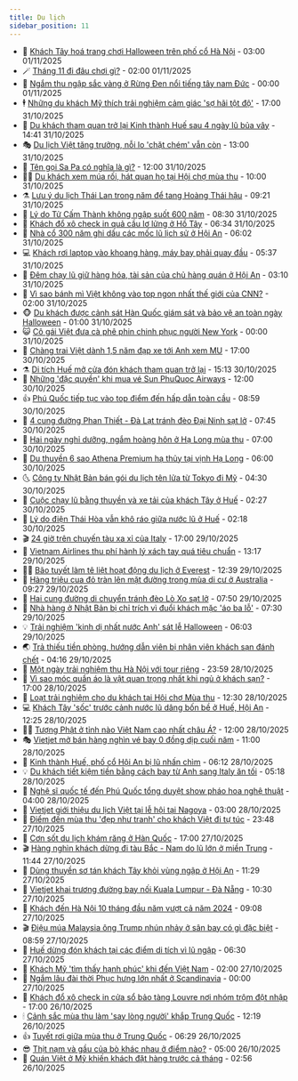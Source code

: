 ```yaml
---
title: Du lịch
sidebar_position: 11
---
```


<!-- vnexpress-du-lich:START -->
- 💂 [Khách Tây hoá trang chơi Halloween trên phố cổ Hà Nội](https://vnexpress.net/khach-tay-hoa-trang-choi-halloween-tren-pho-co-ha-noi-4958562.html) - 03:00 01/11/2025
- 🪄 [Tháng 11 đi đâu chơi gì?](https://vnexpress.net/thang-11-di-dau-choi-gi-4957721.html) - 02:00 01/11/2025
- 🦅 [Ngắm thu ngập sắc vàng ở Rừng Đen nổi tiếng tây nam Đức](https://vnexpress.net/ngam-thu-ngap-sac-vang-o-rung-den-noi-tieng-tay-nam-duc-4957373.html) - 00:00 01/11/2025
- 🕴 [Những du khách Mỹ thích trải nghiệm cảm giác &#39;sợ hãi tột độ&#39;](https://vnexpress.net/nhung-du-khach-my-thich-trai-nghiem-cam-giac-so-hai-tot-do-4958156.html) - 17:00 31/10/2025
- 👀 [Du khách tham quan trở lại Kinh thành Huế sau 4 ngày lũ bủa vây](https://vnexpress.net/du-khach-tham-quan-tro-lai-kinh-thanh-hue-sau-4-ngay-lu-bua-vay-4958470.html) - 14:41 31/10/2025
- 🎭 [Du lịch Việt tăng trưởng, nỗi lo &#39;chặt chém&#39; vẫn còn](https://vnexpress.net/du-lich-viet-tang-truong-noi-lo-chat-chem-van-con-4958222.html) - 13:00 31/10/2025
- 🦒 [Tên gọi Sa Pa có nghĩa là gì?](https://vnexpress.net/ten-goi-sa-pa-co-nghia-la-gi-4951591.html) - 12:00 31/10/2025
- 👨‍🏫 [Du khách xem múa rối, hát quan họ tại Hội chợ mùa thu](https://vnexpress.net/du-khach-xem-mua-roi-hat-quan-ho-tai-hoi-cho-mua-thu-4958403.html) - 10:00 31/10/2025
- ⚗️ [Lưu ý du lịch Thái Lan trong năm để tang Hoàng Thái hậu](https://vnexpress.net/luu-y-du-lich-thai-lan-trong-nam-de-tang-hoang-thai-hau-4958260.html) - 09:21 31/10/2025
- 🥸 [Lý do Tử Cấm Thành không ngập suốt 600 năm](https://vnexpress.net/ly-do-tu-cam-thanh-khong-ngap-suot-600-nam-4958264.html) - 08:30 31/10/2025
- 🤠 [Khách đổ xô check in quả cầu lơ lửng ở Hồ Tây](https://vnexpress.net/khach-do-xo-check-in-qua-cau-lo-lung-o-ho-tay-4958152.html) - 06:34 31/10/2025
- 🚀 [Nhà cổ 300 năm ghi dấu các mốc lũ lịch sử ở Hội An](https://vnexpress.net/nha-co-300-nam-ghi-dau-cac-moc-lu-lich-su-o-hoi-an-4957998.html) - 06:02 31/10/2025
- 💻 [Khách rơi laptop vào khoang hàng, máy bay phải quay đầu](https://vnexpress.net/khach-roi-laptop-vao-khoang-hang-may-bay-phai-quay-dau-4958251.html) - 05:37 31/10/2025
- 💼 [Đêm chạy lũ giữ hàng hóa, tài sản của chủ hàng quán ở Hội An](https://vnexpress.net/dem-chay-lu-giu-hang-hoa-tai-san-cua-chu-hang-quan-o-hoi-an-4957983.html) - 03:10 31/10/2025
- 🤡 [Vì sao bánh mì Việt không vào top ngon nhất thế giới của CNN?](https://vnexpress.net/vi-sao-banh-mi-viet-khong-vao-top-ngon-nhat-the-gioi-cua-cnn-4954092.html) - 02:00 31/10/2025
- 🐵 [Du khách được cảnh sát Hàn Quốc giám sát và bảo vệ an toàn ngày Halloween](https://vnexpress.net/du-khach-duoc-canh-sat-han-quoc-giam-sat-va-bao-ve-an-toan-ngay-halloween-4958030.html) - 01:00 31/10/2025
- 😺 [Cô gái Việt đưa cà phê phin chinh phục người New York](https://vnexpress.net/co-gai-viet-dua-ca-phe-phin-chinh-phuc-nguoi-new-york-4957532.html) - 00:00 31/10/2025
- 🌈 [Chàng trai Việt dành 1,5 năm đạp xe tới Anh xem MU](https://vnexpress.net/chang-trai-viet-danh-1-5-nam-dap-xe-toi-anh-xem-mu-4954044.html) - 17:00 30/10/2025
- ⚗️ [Di tích Huế mở cửa đón khách tham quan trở lại](https://vnexpress.net/di-tich-hue-mo-cua-don-khach-tham-quan-tro-lai-4958007.html) - 15:13 30/10/2025
- 👀 [Những &#39;đặc quyền&#39; khi mua vé Sun PhuQuoc Airways](https://vnexpress.net/nhung-dac-quyen-khi-mua-ve-sun-phuquoc-airways-4957384.html) - 12:00 30/10/2025
- 👍 [Phú Quốc tiếp tục vào top điểm đến hấp dẫn toàn cầu](https://vnexpress.net/phu-quoc-tiep-tuc-vao-top-diem-den-hap-dan-toan-cau-4957893.html) - 08:59 30/10/2025
- 💄 [4 cung đường Phan Thiết - Đà Lạt tránh đèo Đại Ninh sạt lở](https://vnexpress.net/4-cung-duong-phan-thiet-da-lat-tranh-deo-dai-ninh-sat-lo-4957699.html) - 07:45 30/10/2025
- 🥷 [Hai ngày nghỉ dưỡng, ngắm hoàng hôn ở Hạ Long mùa thu](https://vnexpress.net/hai-ngay-nghi-duong-ngam-hoang-hon-o-ha-long-mua-thu-4956137.html) - 07:00 30/10/2025
- 📝 [Du thuyền 6 sao Athena Premium hạ thủy tại vịnh Hạ Long](https://vnexpress.net/du-thuyen-6-sao-athena-premium-ha-thuy-tai-vinh-ha-long-4957253.html) - 06:00 30/10/2025
- 🌜 [Công ty Nhật Bản bán gói du lịch tên lửa từ Tokyo đi Mỹ](https://vnexpress.net/cong-ty-nhat-ban-ban-goi-du-lich-ten-lua-tu-tokyo-di-my-4957656.html) - 04:30 30/10/2025
- 📝 [Cuộc chạy lũ bằng thuyền và xe tải của khách Tây ở Huế](https://vnexpress.net/cuoc-chay-lu-bang-thuyen-va-xe-tai-cua-khach-tay-o-hue-4957579.html) - 02:27 30/10/2025
- 🧰 [Lý do điện Thái Hòa vẫn khô ráo giữa nước lũ ở Huế](https://vnexpress.net/ly-do-dien-thai-hoa-van-kho-rao-giua-nuoc-lu-o-hue-4957525.html) - 02:18 30/10/2025
- 🎬 [24 giờ trên chuyến tàu xa xỉ của Italy](https://vnexpress.net/24-gio-tren-chuyen-tau-xa-xi-cua-italy-4957344.html) - 17:00 29/10/2025
- 🧐 [Vietnam Airlines thu phí hành lý xách tay quá tiêu chuẩn](https://vnexpress.net/vietnam-airlines-thu-phi-hanh-ly-xach-tay-qua-tieu-chuan-4957495.html) - 13:17 29/10/2025
- 👨‍🏫 [Bão tuyết làm tê liệt hoạt động du lịch ở Everest](https://vnexpress.net/bao-tuyet-lam-te-liet-hoat-dong-du-lich-o-everest-4957503.html) - 12:39 29/10/2025
- 🦣 [Hàng triệu cua đỏ tràn lên mặt đường trong mùa di cư ở Australia](https://vnexpress.net/hang-trieu-cua-do-tran-len-mat-duong-trong-mua-di-cu-o-australia-4956210.html) - 09:27 29/10/2025
- 🌋 [Hai cung đường di chuyển tránh đèo Lò Xo sạt lở](https://vnexpress.net/hai-cung-duong-di-chuyen-tranh-deo-lo-xo-sat-lo-4957297.html) - 07:50 29/10/2025
- 🦄 [Nhà hàng ở Nhật Bản bị chỉ trích vì đuổi khách mặc &#39;áo ba lỗ&#39;](https://vnexpress.net/nha-hang-o-nhat-ban-bi-chi-trich-vi-duoi-khach-mac-ao-ba-lo-4956960.html) - 07:30 29/10/2025
- 💡 [Trải nghiệm &#39;kinh dị nhất nước Anh&#39; sát lễ Halloween](https://vnexpress.net/trai-nghiem-kinh-di-nhat-nuoc-anh-sat-le-halloween-4957238.html) - 06:03 29/10/2025
- 🌏 [Trả thiếu tiền phòng, hướng dẫn viên bị nhân viên khách sạn đánh chết](https://vnexpress.net/tra-thieu-tien-phong-huong-dan-vien-bi-nhan-vien-khach-san-danh-chet-4957197.html) - 04:16 29/10/2025
- 💂 [Một ngày trải nghiệm thu Hà Nội với tour riêng](https://vnexpress.net/mot-ngay-trai-nghiem-thu-ha-noi-voi-tour-rieng-4953823.html) - 23:59 28/10/2025
- 🤩 [Vì sao móc quần áo là vật quan trọng nhất khi ngủ ở khách sạn?](https://vnexpress.net/vi-sao-moc-quan-ao-la-vat-quan-trong-nhat-khi-ngu-o-khach-san-4955765.html) - 17:00 28/10/2025
- 💪 [Loạt trải nghiệm cho du khách tại Hội chợ Mùa thu](https://vnexpress.net/loat-trai-nghiem-cho-du-khach-tai-hoi-cho-mua-thu-4957010.html) - 12:30 28/10/2025
- 💻 [Khách Tây &#39;sốc&#39; trước cảnh nước lũ dâng bốn bề ở Huế, Hội An](https://vnexpress.net/khach-tay-soc-truoc-canh-nuoc-lu-dang-bon-be-o-hue-hoi-an-4956947.html) - 12:25 28/10/2025
- 🧑‍💻 [Tượng Phật ở tỉnh nào Việt Nam cao nhất châu Á?](https://vnexpress.net/tuong-phat-o-tinh-nao-viet-nam-cao-nhat-chau-a-4955915.html) - 12:00 28/10/2025
- 🎭 [Vietjet mở bán hàng nghìn vé bay 0 đồng dịp cuối năm](https://vnexpress.net/vietjet-mo-ban-hang-nghin-ve-bay-0-dong-dip-cuoi-nam-4956980.html) - 11:00 28/10/2025
- 🧐 [Kinh thành Huế, phố cổ Hội An bị lũ nhấn chìm](https://vnexpress.net/kinh-thanh-hue-pho-co-hoi-an-bi-lu-nhan-chim-4956654.html) - 06:12 28/10/2025
- 💡 [Du khách tiết kiệm tiền bằng cách bay từ Anh sang Italy ăn tối](https://vnexpress.net/du-khach-tiet-kiem-tien-bang-cach-bay-tu-anh-sang-italy-an-toi-4956700.html) - 05:18 28/10/2025
- 🌊 [Nghệ sĩ quốc tế đến Phú Quốc tổng duyệt show pháo hoa nghệ thuật](https://vnexpress.net/nghe-si-quoc-te-den-phu-quoc-tong-duyet-show-phao-hoa-nghe-thuat-4956683.html) - 04:00 28/10/2025
- 🎃 [Vietjet giới thiệu du lịch Việt tại lễ hội tại Nagoya](https://vnexpress.net/vietjet-gioi-thieu-du-lich-viet-tai-le-hoi-tai-nagoya-4956653.html) - 03:00 28/10/2025
- 🧠 [Điểm đến mùa thu &#39;đẹp như tranh&#39; cho khách Việt đi tự túc](https://vnexpress.net/diem-den-mua-thu-dep-nhu-tranh-cho-khach-viet-di-tu-tuc-4954110.html) - 23:48 27/10/2025
- 💄 [Cơn sốt du lịch khám răng ở Hàn Quốc](https://vnexpress.net/con-sot-du-lich-kham-rang-o-han-quoc-4955982.html) - 17:00 27/10/2025
- 🎬 [Hàng nghìn khách dừng đi tàu Bắc - Nam do lũ lớn ở miền Trung](https://vnexpress.net/hang-nghin-khach-dung-di-tau-bac-nam-do-lu-lon-o-mien-trung-4956443.html) - 11:44 27/10/2025
- 🐻 [Dùng thuyền sơ tán khách Tây khỏi vùng ngập ở Hội An](https://vnexpress.net/dung-thuyen-so-tan-khach-tay-khoi-vung-ngap-o-hoi-an-4956429.html) - 11:29 27/10/2025
- 🌝 [Vietjet khai trương đường bay nối Kuala Lumpur - Đà Nẵng](https://vnexpress.net/vietjet-khai-truong-duong-bay-noi-kuala-lumpur-da-nang-4956425.html) - 10:30 27/10/2025
- 🤩 [Khách đến Hà Nội 10 tháng đầu năm vượt cả năm 2024](https://vnexpress.net/khach-den-ha-noi-10-thang-dau-nam-vuot-ca-nam-2024-4956165.html) - 09:08 27/10/2025
- 🎬 [Điệu múa Malaysia ông Trump nhún nhảy ở sân bay có gì đặc biệt](https://vnexpress.net/dieu-mua-malaysia-ong-trump-nhun-nhay-o-san-bay-co-gi-dac-biet-4956038.html) - 08:59 27/10/2025
- 🦩 [Huế dừng đón khách tại các điểm di tích vì lũ ngập](https://vnexpress.net/hue-dung-don-khach-tai-cac-diem-di-tich-vi-lu-ngap-4956285.html) - 06:30 27/10/2025
- 🦍 [Khách Mỹ &#39;tìm thấy hạnh phúc&#39; khi đến Việt Nam](https://vnexpress.net/khach-my-tim-thay-hanh-phuc-khi-den-viet-nam-4951817.html) - 02:00 27/10/2025
- 👀 [Ngắm lâu đài thời Phục hưng lớn nhất ở Scandinavia](https://vnexpress.net/ngam-lau-dai-thoi-phuc-hung-lon-nhat-o-scandinavia-4954853.html) - 00:00 27/10/2025
- 🧰 [Khách đổ xô check in cửa sổ bảo tàng Louvre nơi nhóm trộm đột nhập](https://vnexpress.net/khach-do-xo-check-in-cua-so-bao-tang-louvre-noi-nhom-trom-dot-nhap-4956025.html) - 17:00 26/10/2025
- 🕯 [Cảnh sắc mùa thu làm &#39;say lòng người&#39; khắp Trung Quốc](https://vnexpress.net/canh-sac-mua-thu-lam-say-long-nguoi-khap-trung-quoc-4955918.html) - 12:19 26/10/2025
- 👍 [Tuyết rơi giữa mùa thu ở Trung Quốc](https://vnexpress.net/tuyet-roi-giua-mua-thu-o-trung-quoc-4955908.html) - 06:29 26/10/2025
- 😎 [Thịt nạm và gầu của bò khác nhau ở điểm nào?](https://vnexpress.net/thit-nam-va-gau-cua-bo-khac-nhau-o-diem-nao-4953881.html) - 05:00 26/10/2025
- 🐘 [Quán Việt ở Mỹ khiến khách đặt hàng trước cả tháng](https://vnexpress.net/quan-viet-o-my-khien-khach-dat-hang-truoc-ca-thang-4955828.html) - 02:56 26/10/2025<!-- vnexpress-du-lich:END -->
